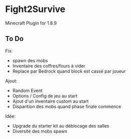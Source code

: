 # Fight2Survive

Minecraft Plugin for 1.8.9

## To Do

Fix:

- spawn des mobs
- Inventaire des coffres/fours à vider
- Replace par Bedrock quand block est cassé par joueur

Ajout:

- Random Event
- Options / Config de jeu au start
- Ajout d'un inventaire custom au start
- Disparition des mobs quand phase finale commence

Idée:

- Upgrade du starter kit au déblocage des salles
- Diversité des mobs spawn
